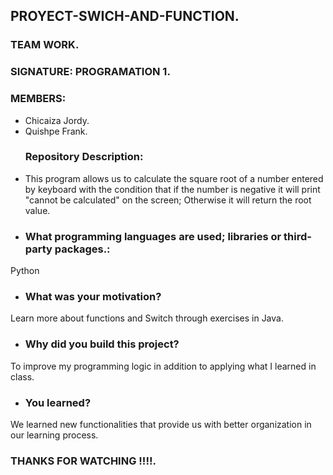 ## PROYECT-SWICH-AND-FUNCTION.
### TEAM WORK.
### SIGNATURE: PROGRAMATION 1.
### MEMBERS:
- Chicaiza Jordy.
- Quishpe Frank.
  ### Repository Description:
- This program allows us to calculate the square root of a number entered by keyboard with the condition that if the number is negative it will print "cannot be calculated" on the screen; Otherwise it will return the root value.
-  ### What programming languages ​​are used; libraries or third-party packages.:
 Python
- ### What was your motivation?
Learn more about functions and Switch through exercises in Java.
- ### Why did you build this project?
To improve my programming logic in addition to applying what I learned in class.
- ### You learned?
We learned new functionalities that provide us with better organization in our learning process.


  ### THANKS FOR WATCHING !!!!.
